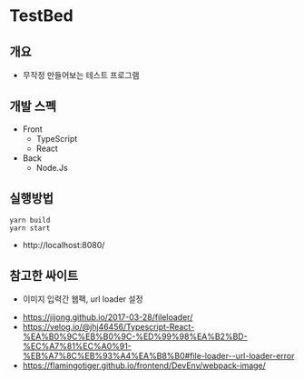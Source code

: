 # TestBed



## 개요

* 무작정 만들어보는 테스트 프로그램

## 개발 스펙

* Front 
  * TypeScript
  * React
* Back
  * Node.Js

## 실행방법

```
yarn build
yarn start
```

* http://localhost:8080/

## 참고한 싸이트

- 이미지 입력간 웹팩, url loader 설정
* https://jijong.github.io/2017-03-28/fileloader/
* https://velog.io/@jhj46456/Typescript-React-%EA%B0%9C%EB%B0%9C-%ED%99%98%EA%B2%BD-%EC%A7%81%EC%A0%91-%EB%A7%8C%EB%93%A4%EA%B8%B0#file-loader--url-loader-error
* https://flamingotiger.github.io/frontend/DevEnv/webpack-image/